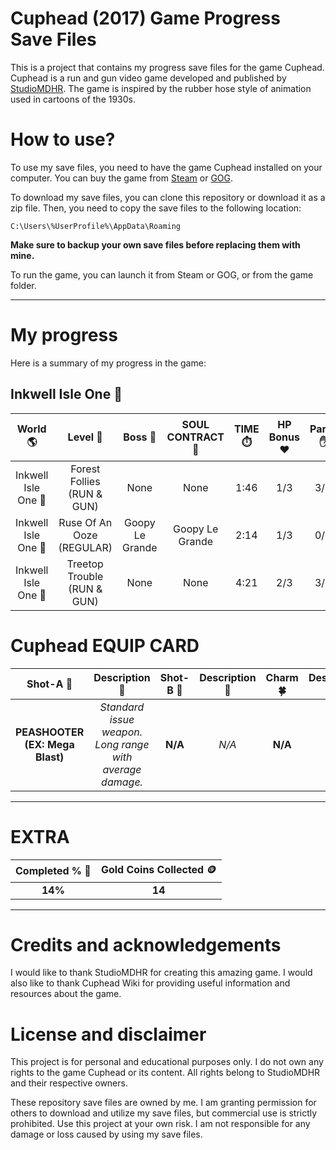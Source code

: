 # Cuphead (2017) Game Progress Save Files
This is a project that contains my progress save files for the game Cuphead. Cuphead is a run and gun video game developed and published by <a href="https://studiomdhr.com" target="_blank" rel="noopener noreferrer">StudioMDHR</a>. The game is inspired by the rubber hose style of animation used in cartoons of the 1930s.

# How to use?
To use my save files, you need to have the game Cuphead installed on your computer. You can buy the game from <a href="https://store.steampowered.com/app/268910/Cuphead" target="_blank" rel="noopener noreferrer">Steam</a> or <a href="https://www.gog.com/game/cuphead" target="_blank" rel="noopener noreferrer">GOG</a>.

To download my save files, you can clone this repository or download it as a zip file. Then, you need to copy the save files to the following location:

```C:\Users\%UserProfile%\AppData\Roaming```

**Make sure to backup your own save files before replacing them with mine.**

To run the game, you can launch it from Steam or GOG, or from the game folder.

---
# My progress

Here is a summary of my progress in the game:

## Inkwell Isle One 🌳
| World 🌎 		| Level 🏁 				| Boss 👹 		| SOUL CONTRACT 📜 	| TIME ⏱️ 	| HP Bonus ❤️ 	| Parry ✋ 	| Gold Coins 🪙 	| Skill Level 🌟 	| GRADE 🏆 |
| :------: 		| :------: 				| :-----: 		| :--------------: 	| :------: 	| :--------: 	| :-----: 	| :----------: 		| :----------: 		| :-------: |
| Inkwell Isle One 🌳 	| Forest Follies (RUN & GUN) 		| None 			| None 			| 1:46 		| 1/3 		| 3/3		| 5/5 			| ⭐⭐ 		| A- |
| Inkwell Isle One 🌳 	| Ruse Of An Ooze (REGULAR) 		| Goopy Le Grande 	| Goopy Le Grande 	| 2:14 		| 1/3 		| 0/3 		| 5/6			| ⭐⭐			| C+ |
| Inkwell Isle One 🌳	| Treetop Trouble (RUN & GUN) 			| None					| None					| 4:21			| 2/3			| 3/3			| 5/5					| ⭐⭐					| B	 |


# Cuphead EQUIP CARD

|Shot-A 🔫  		| Description 📝  		| Shot-B 🔫  		| Description 📝  		| Charm 🍀  		| Description 📝  		|
|:------: 		| :------: 		| :------: 		| :------: 		| :------: 		| :------: 		|
|**PEASHOOTER (EX: Mega Blast)**| *Standard issue weapon. Long range with average damage.*| **N/A** | *N/A* | **N/A** | *N/A* |
---

# EXTRA
| **Completed % 💯** |  Gold Coins Collected 🪙 |
|:------: | :------: |
| **14%** |**14** |

---
# Credits and acknowledgements
I would like to thank StudioMDHR for creating this amazing game. I would also like to thank Cuphead Wiki for providing useful information and resources about the game.

# License and disclaimer
This project is for personal and educational purposes only. I do not own any rights to the game Cuphead or its content. All rights belong to StudioMDHR and their respective owners.

These repository save files are owned by me. I am granting permission for others to download and utilize my save files, but commercial use is strictly prohibited.
Use this project at your own risk.
I am not responsible for any damage or loss caused by using my save files.
